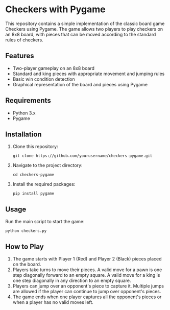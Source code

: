 # Checkers with Pygame
This repository contains a simple implementation of the classic board game Checkers using Pygame. The game allows two players to play checkers on an 8x8 board, with pieces that can be moved according to the standard rules of checkers.

## Features
* Two-player gameplay on an 8x8 board
* Standard and king pieces with appropriate movement and jumping rules
* Basic win condition detection
* Graphical representation of the board and pieces using Pygame
## Requirements
* Python 3.x
* Pygame
## Installation
1. Clone this repository:
   ```
   git clone https://github.com/yourusername/checkers-pygame.git
   ```
2. Navigate to the project directory:
    ```
    cd checkers-pygame
    ```
3. Install the required packages:
    ```
    pip install pygame
    ```

## Usage
Run the main script to start the game:
```
python checkers.py
```

## How to Play
1. The game starts with Player 1 (Red) and Player 2 (Black) pieces placed on the board.
2. Players take turns to move their pieces. A valid move for a pawn is one step diagonally forward to an empty square. A valid move for a king is one step diagonally in any direction to an empty square.
3. Players can jump over an opponent's piece to capture it. Multiple jumps are allowed if the player can continue to jump over opponent's pieces.
4. The game ends when one player captures all the opponent's pieces or when a player has no valid moves left.